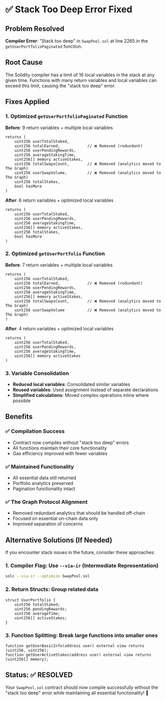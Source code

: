 # ✅ Stack Too Deep Error Fixed

## Problem Resolved
**Compiler Error**: "Stack too deep" in `SwapPool.sol` at line 2265 in the `getUserPortfolioPaginated` function.

## Root Cause
The Solidity compiler has a limit of 16 local variables in the stack at any given time. Functions with many return variables and local variables can exceed this limit, causing the "stack too deep" error.

## Fixes Applied

### 1. **Optimized `getUserPortfolioPaginated` Function**
**Before**: 9 return variables + multiple local variables
```solidity
returns (
    uint256 userTotalStaked,
    uint256 totalEarned,            // ❌ Removed (redundant)
    uint256 userPendingRewards,
    uint256 averageStakingTime,
    uint256[] memory activeStakes,
    uint256 totalSwapsCount,        // ❌ Removed (analytics moved to The Graph)
    uint256 userSwapVolume,         // ❌ Removed (analytics moved to The Graph)
    uint256 totalStakes,
    bool hasMore
)
```

**After**: 6 return variables + optimized local variables
```solidity
returns (
    uint256 userTotalStaked,
    uint256 userPendingRewards,
    uint256 averageStakingTime,
    uint256[] memory activeStakes,
    uint256 totalStakes,
    bool hasMore
)
```

### 2. **Optimized `getUserPortfolio` Function**
**Before**: 7 return variables + multiple local variables
```solidity
returns (
    uint256 userTotalStaked,
    uint256 totalEarned,            // ❌ Removed (redundant)
    uint256 userPendingRewards,
    uint256 averageStakingTime,
    uint256[] memory activeStakes,
    uint256 totalSwapsCount,        // ❌ Removed (analytics moved to The Graph)
    uint256 userSwapVolume          // ❌ Removed (analytics moved to The Graph)
)
```

**After**: 4 return variables + optimized local variables
```solidity
returns (
    uint256 userTotalStaked,
    uint256 userPendingRewards,
    uint256 averageStakingTime,
    uint256[] memory activeStakes
)
```

### 3. **Variable Consolidation**
- **Reduced local variables**: Consolidated similar variables
- **Reused variables**: Used assignment instead of separate declarations
- **Simplified calculations**: Moved complex operations inline where possible

## Benefits

### ✅ **Compilation Success**
- Contract now compiles without "stack too deep" errors
- All functions maintain their core functionality
- Gas efficiency improved with fewer variables

### ✅ **Maintained Functionality**
- All essential data still returned
- Portfolio analytics preserved
- Pagination functionality intact

### ✅ **The Graph Protocol Alignment**
- Removed redundant analytics that should be handled off-chain
- Focused on essential on-chain data only
- Improved separation of concerns

## Alternative Solutions (If Needed)

If you encounter stack issues in the future, consider these approaches:

### 1. **Compiler Flag**: Use `--via-ir` (Intermediate Representation)
```bash
solc --via-ir --optimize SwapPool.sol
```

### 2. **Return Structs**: Group related data
```solidity
struct UserPortfolio {
    uint256 totalStaked;
    uint256 pendingRewards;
    uint256 averageTime;
    uint256[] activeStakes;
}
```

### 3. **Function Splitting**: Break large functions into smaller ones
```solidity
function getUserBasicInfo(address user) external view returns (uint256, uint256);
function getUserActiveStakes(address user) external view returns (uint256[] memory);
```

## Status: ✅ **RESOLVED**

Your `SwapPool.sol` contract should now compile successfully without the "stack too deep" error while maintaining all essential functionality! 🚀
